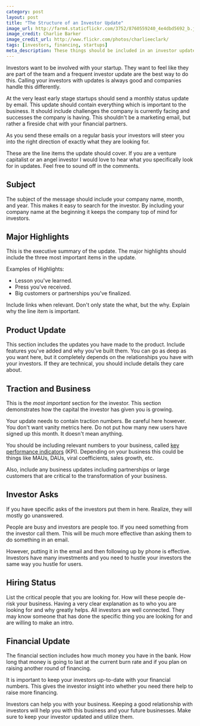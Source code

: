 ```yaml
---
category: post
layout: post
title: "The Structure of an Investor Update"
image_url: http://farm4.staticflickr.com/3752/8760559240_4e4dbd5692_b.jpg
image_credit: Charlie Barker
image_credit_url: http://www.flickr.com/photos/charlieeclark/
tags: [investors, financing, startups]
meta_description: These things should be included in an investor update when you are running a startup.
---
```

Investors want to be involved with your startup. They want to feel like they are part of the team and a frequent investor update are the best way to do this. Calling your investors with updates is always good and companies handle this differently.

At the very least early stage startups should send a monthly status update by email. This update should contain everything which is important to the business. It should include challenges the company is currently facing and successes the company is having. This shouldn't be a marketing email, but rather a fireside chat with your financial partners.

As you send these emails on a regular basis your investors will steer you into the right direction of exactly what they are looking for.

These are the line items the update should cover. If you are a venture capitalist or an angel investor I would love to hear what you specifically look for in updates. Feel free to sound off in the comments.

## Subject
The subject of the message should include your company name, month, and year. This makes it easy to search for the investor. By including your company name at the beginning it keeps the company top of mind for investors.

## Major Highlights
This is the executive summary of the update. The major highlights should include the three most important items in the update.

Examples of Highlights:
* Lesson you've learned.
* Press you've received.
* Big customers or partnerships you've finalized.

Include links when relevant. Don't only state the what, but the why. Explain why the line item is important.

## Product Update
This section includes the updates you have made to the product. Include features you've added and why you've built them. You can go as deep as you want here, but it completely depends on the relationships you have with your investors. If they are technical, you should include details they care about.

## Traction and Business
This is the _most important_ section for the investor. This section demonstrates how the capital the investor has given you is growing. 

Your update needs to contain traction numbers. Be careful here however. You don't want vanity metrics here. Do not put how many new users have signed up this month. It doesn't mean anything.

You should be including relevant numbers to your business, called [key performance indicators][1] (KPI). Depending on your business this could be things like MAUs, DAUs, viral coefficients, sales growth, etc.

Also, include any business updates including partnerships or large customers that are critical to the transformation of your business.

[1]: http://creately.com/blog/experience/measuring-business-performance-for-internet-startups/

## Investor Asks
If you have specific asks of the investors put them in here. Realize, they will mostly go unanswered. 

People are busy and investors are people too. If you need something from the investor call them. This will be much more effective than asking them to do something in an email. 

However, putting it in the email and then following up by phone is effective. Investors have many investments and you need to hustle your investors the same way you hustle for users.

## Hiring Status
List the critical people that you are looking for. How will these people de-risk your business. Having a very clear explanation as to who you are looking for and why greatly helps. All investors are well connected. They may know someone that has done the specific thing you are looking for and are willing to make an intro.

## Financial Update
The financial section includes how much money you have in the bank. How long that money is going to last at the current burn rate and if you plan on raising another round of financing.

It is important to keep your investors up-to-date with your financial numbers. This gives the investor insight into whether you need there help to raise more financing.

Investors can help you with your business. Keeping a good relationship with investors will help you with this business and your future businesses. Make sure to keep your investor updated and utilize them.